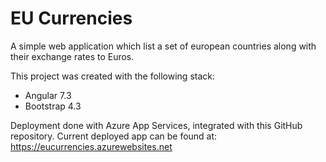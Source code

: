 # EU Currencies

A simple web application which list a set of european countries along with their exchange rates to Euros.

This project was created with the following stack:
- Angular 7.3
- Bootstrap 4.3

Deployment done with Azure App Services, integrated with this GitHub repository.
Current deployed app can be found at: https://eucurrencies.azurewebsites.net